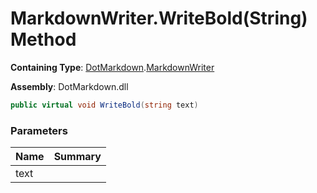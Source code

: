 # MarkdownWriter\.WriteBold\(String\) Method

**Containing Type**: [DotMarkdown](../../README.md)\.[MarkdownWriter](../README.md)

**Assembly**: DotMarkdown\.dll

```csharp
public virtual void WriteBold(string text)
```

### Parameters

| Name | Summary |
| ---- | ------- |
| text | |

